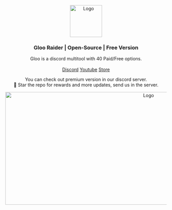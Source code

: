 <p align="center">
  <a href="https://github.com/foundroes/GlooRaider">
    <img src="https://media.discordapp.net/attachments/1245112135659421857/1245119499099963504/smaller.png?ex=66a608a5&is=66a4b725&hm=d8666c0764d11309b2a74d222bab9a36c9f421c5abafd23feb4af022fa851cf4&=&format=webp&quality=lossless" alt="Logo" width="100" height="100">
  </a>

  <h3 align="center">Gloo Raider | Open-Source | Free Version</h3>

  <p align="center">
    Gloo is a discord multitool with 40 Paid/Free options.
    <br/>
    <br/>
    <a href="https://discord.gg/uJE9rfJ7Tz">Discord</a>
    <a href="https://www.youtube.com/channel/UCNrJOMG81sdmjUSHpDC41-w">Youtube</a>
    <a href="https://lostroes.sell.app">Store</a>
  </p>
</p>

  <p align="center">
    You can check out premium version in our discord server.
    <br/>
    🌟 Star the repo for rewards and more updates, send us in the server.
    <br/>
</p>
<p align="center">
  <a href="https://github.com/foundroes/GlooRaider">
    <img src="https://media.discordapp.net/attachments/1245112135659421857/1259864460131172433/image.png?ex=6693d336&is=669281b6&hm=42b327e4aa3ccc91352b004d2b4d04b0787549bb6e775b0bbb09046f3482354c&=&format=webp&quality=lossless" alt="Logo" width="879" height="353">
  </a>
